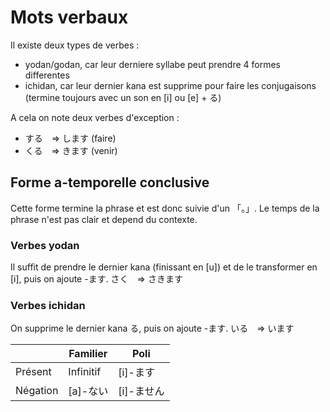 <!-- TITLE: Mots Verbaux -->
<!-- SUBTITLE: Equivalents des verbes -->

# Mots verbaux
Il existe deux types de verbes :
- yodan/godan, car leur derniere syllabe peut prendre 4 formes differentes
- ichidan, car leur dernier kana est supprime pour faire les conjugaisons (termine toujours avec un son en [i] ou [e] + る)

A cela on note deux verbes d'exception :
- する　=> します (faire)
- くる　=> きます (venir)

## Forme a-temporelle conclusive
Cette forme termine la phrase et est donc suivie d'un 「。」.
Le temps de la phrase n'est pas clair et depend du contexte.

### Verbes yodan
Il suffit de prendre le dernier kana (finissant en [u]) et de le transformer en [i], puis on ajoute -ます.
さく　=> さきます

### Verbes ichidan
On supprime le dernier kana る, puis on ajoute -ます.
いる　=> います

|          | Familier  | Poli     |
|----------|-----------|----------|
| Présent  | Infinitif | [i]-ます    |
| Négation | [a]-ない     | [i]-ません |